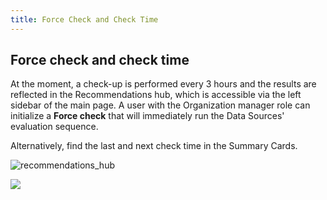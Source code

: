 ```yaml
---
title: Force Check and Check Time
---
```


## Force check and check time

At the moment, a check-up is performed every 3 hours and the results are reflected in the Recommendations hub, which is accessible via the left sidebar of the main page. A user with the Organization manager role can initialize a **Force check** that will immediately run the Data Sources' evaluation sequence.

Alternatively, find the last and next check time in the Summary Cards.

![recommendations_hub](https://hystax.com/documentation/optscale/_static/screens/optscales_recommendations/recommendations_hub.png)

![](https://hystax.com/documentation/optscale/images/snipp4.svg)
